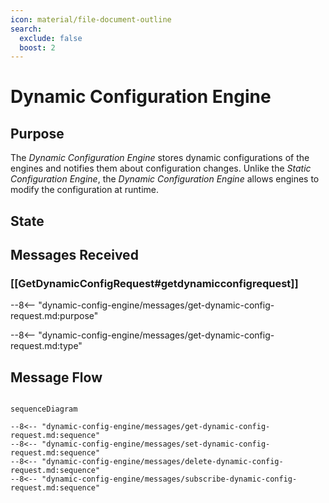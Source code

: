 ```yaml
---
icon: material/file-document-outline
search:
  exclude: false
  boost: 2
---
```


<div class="engine" markdown>

# Dynamic Configuration Engine

## Purpose

<!-- --8<-- [start:purpose] -->
The *Dynamic Configuration Engine* stores dynamic configurations of the engines and notifies them about configuration changes.
Unlike the *Static Configuration Engine*, the *Dynamic Configuration Engine* allows engines to modify the configuration at runtime.
<!-- --8<-- [end:purpose] -->

## State

## Messages Received

### [[GetDynamicConfigRequest#getdynamicconfigrequest]]

--8<-- "dynamic-config-engine/messages/get-dynamic-config-request.md:purpose"

--8<-- "dynamic-config-engine/messages/get-dynamic-config-request.md:type"

## Message Flow

<!-- --8<-- [start:messages] -->

```mermaid

sequenceDiagram

--8<-- "dynamic-config-engine/messages/get-dynamic-config-request.md:sequence"
--8<-- "dynamic-config-engine/messages/set-dynamic-config-request.md:sequence"
--8<-- "dynamic-config-engine/messages/delete-dynamic-config-request.md:sequence"
--8<-- "dynamic-config-engine/messages/subscribe-dynamic-config-request.md:sequence"

```

<!-- --8<-- [end:messages] -->

</div>

